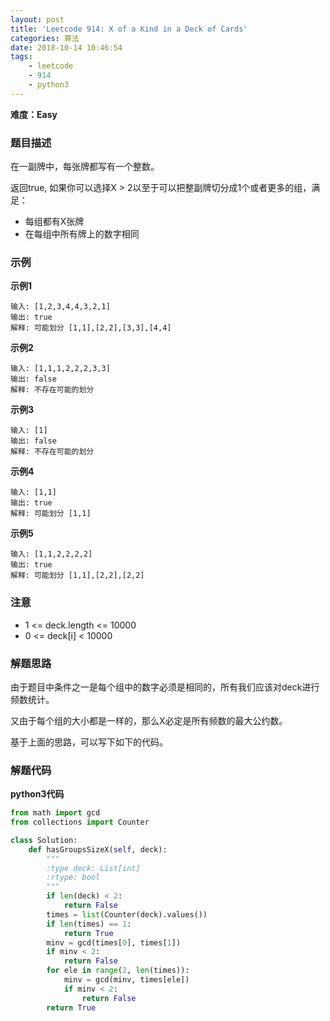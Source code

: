 ```yaml
---
layout: post
title: 'Leetcode 914: X of a Kind in a Deck of Cards'
categories: 算法
date: 2018-10-14 10:46:54
tags:
    - leetcode
    - 914
    - python3
---
```

**难度：Easy**
### 题目描述
在一副牌中，每张牌都写有一个整数。

返回true, 如果你可以选择X > 2以至于可以把整副牌切分成1个或者更多的组，满足：
* 每组都有X张牌
* 在每组中所有牌上的数字相同

<!--more-->

### 示例
**示例1**
```shell
输入: [1,2,3,4,4,3,2,1]
输出: true
解释: 可能划分 [1,1],[2,2],[3,3],[4,4]
```
**示例2**
```shell
输入: [1,1,1,2,2,2,3,3]
输出: false
解释: 不存在可能的划分
```
**示例3**
```shell
输入: [1]
输出: false
解释: 不存在可能的划分
```
**示例4**
```shell
输入: [1,1]
输出: true
解释: 可能划分 [1,1]
```
**示例5**
```shell
输入: [1,1,2,2,2,2]
输出: true
解释: 可能划分 [1,1],[2,2],[2,2]
```
### 注意
* 1 <= deck.length <= 10000
* 0 <= deck[i] < 10000

### 解题思路
由于题目中条件之一是每个组中的数字必须是相同的，所有我们应该对deck进行频数统计。

又由于每个组的大小都是一样的，那么X必定是所有频数的最大公约数。

基于上面的思路，可以写下如下的代码。

### 解题代码
**python3代码**
```python
from math import gcd
from collections import Counter

class Solution:
    def hasGroupsSizeX(self, deck):
        """
        :type deck: List[int]
        :rtype: bool
        """
        if len(deck) < 2:
            return False
        times = list(Counter(deck).values())
        if len(times) == 1:
            return True
        minv = gcd(times[0], times[1])
        if minv < 2:
            return False
        for ele in range(2, len(times)):
            minv = gcd(minv, times[ele])
            if minv < 2:
                return False
        return True
```
